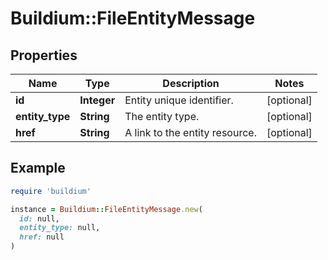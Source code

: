 # Buildium::FileEntityMessage

## Properties

| Name | Type | Description | Notes |
| ---- | ---- | ----------- | ----- |
| **id** | **Integer** | Entity unique identifier. | [optional] |
| **entity_type** | **String** | The entity type. | [optional] |
| **href** | **String** | A link to the entity resource. | [optional] |

## Example

```ruby
require 'buildium'

instance = Buildium::FileEntityMessage.new(
  id: null,
  entity_type: null,
  href: null
)
```

